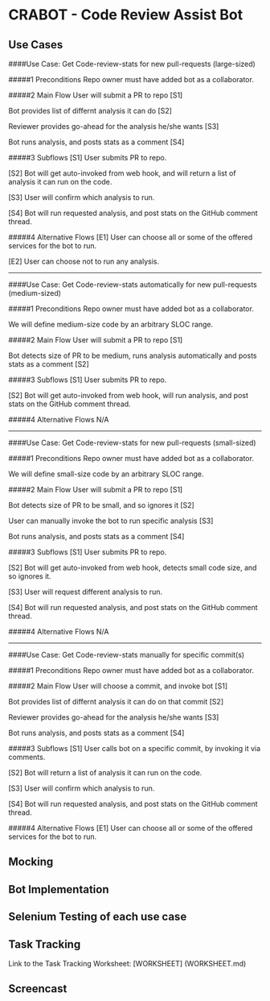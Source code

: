 # CRABOT - Code Review Assist Bot

## Use Cases

####Use Case: Get Code-review-stats for new pull-requests (large-sized)

#####1 Preconditions
   Repo owner must have added bot as a collaborator.

#####2 Main Flow
   User will submit a PR to repo [S1]
   
   Bot provides list of differnt analysis it can do [S2]
   
   Reviewer provides go-ahead for the analysis he/she wants [S3]
   
   Bot runs analysis, and posts stats as a comment [S4]

#####3 Subflows
  [S1] User submits PR to repo.
  
  [S2] Bot will get auto-invoked from web hook, and will return a list of analysis it can run on the code. 
  
  [S3] User will confirm which analysis to run.
  
  [S4] Bot will run requested analysis, and post stats on the GitHub comment thread.

#####4 Alternative Flows
  [E1] User can choose all or some of the offered services for the bot to run.
  
  [E2] User can choose not to run any analysis.

--------------------------------------------------

####Use Case: Get Code-review-stats automatically for new pull-requests (medium-sized) 

#####1 Preconditions
   Repo owner must have added bot as a collaborator.
   
   We will define medium-size code by an arbitrary SLOC range.

#####2 Main Flow
   User will submit a PR to repo [S1]
   
   Bot detects size of PR to be medium, runs analysis automatically and posts stats as a comment [S2]

#####3 Subflows
  [S1] User submits PR to repo.
  
  [S2] Bot will get auto-invoked from web hook, will run analysis, and post stats on the GitHub comment thread.

#####4 Alternative Flows
  N/A

--------------------------------------------------  

####Use Case: Get Code-review-stats for new pull-requests (small-sized) 

#####1 Preconditions
   Repo owner must have added bot as a collaborator.
   
   We will define small-size code by an arbitrary SLOC range.

#####2 Main Flow
   User will submit a PR to repo [S1]
   
   Bot detects size of PR to be small, and so ignores it [S2]
   
   User can manually invoke the bot to run specific analysis [S3]
   
   Bot runs analysis, and posts stats as a comment [S4]

#####3 Subflows
  [S1] User submits PR to repo.
  
  [S2] Bot will get auto-invoked from web hook, detects small code size, and so ignores it.
  
  [S3] User will request different analysis to run.
  
  [S4] Bot will run requested analysis, and post stats on the GitHub comment thread.

#####4 Alternative Flows
  N/A

--------------------------------------------------  

####Use Case: Get Code-review-stats manually for specific commit(s)

#####1 Preconditions
   Repo owner must have added bot as a collaborator. 

#####2 Main Flow
   User will choose a commit, and invoke bot [S1]
   
   Bot provides list of differnt analysis it can do on that commit [S2]
   
   Reviewer provides go-ahead for the analysis he/she wants [S3]
   
   Bot runs analysis, and posts stats as a comment [S4]

#####3 Subflows
  [S1] User calls bot on a specific commit, by invoking it via comments.
  
  [S2] Bot will return a list of analysis it can run on the code. 
  
  [S3] User will confirm which analysis to run.
  
  [S4] Bot will run requested analysis, and post stats on the GitHub comment thread.

#####4 Alternative Flows
  [E1] User can choose all or some of the offered services for the bot to run.



## Mocking

## Bot Implementation

## Selenium Testing of each use case

## Task Tracking

Link to the Task Tracking Worksheet: [WORKSHEET] (WORKSHEET.md)

## Screencast



